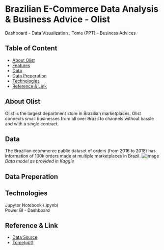 # Brazilian E-Commerce Data Analysis & Business Advice - Olist
Dashboard - Data Visualization ; Tome (PPT) - Business Advices

## Table of Content
* [About Olist](#About-Olist)
* [Features](#Features)
* [Data](#Data)
* [Data Preperation](#Data-Preperation)
* [Technologies](#Technologies)
* [Reference & Link](#Reference-&-Link)


## About Olist
Olist is the largest department store in Brazilian marketplaces. Olist connects small businesses from all over Brazil to channels without hassle and with a single contract. 



## Data
The Brazilian ecommerce public dataset of orders (from 2016 to 2018) has information of 100k orders made at multiple marketplaces in Brazil.
![image](https://github.com/MarcoCTF/final_project/assets/87473385/337cd5a3-8042-402a-bdb6-4d860c070b3a)\
*Data model as provided in Kaggle*

## Data Preperation

## Technologies
Jupyter Notebook (.ipynb)\
Power BI - Dashboard

## Reference & Link
* [Data Source](https://drive.google.com/file/d/1bLwp3KmwvQHB2ucquErlkayI8yCEvmO9/view)
* [Tome(ppt)](https://tome.app/ryan-e262/grouppjd-cltzhcae40fy0ll5y2u6gfg7a?guest=cltzhny110g75n065od1fw3zo)
